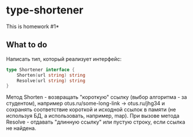 # type-shortener

This is homework #1*

## What to do

Написать тип, который реализует интерфейс:

```go
type Shortener interface {
	Shorten(url string) string
	Resolve(url string) string
}
```

Метод Shorten - возвращать "короткую" ссылку (выбор алгоритма - за студентом), например otus.ru/some-long-link -> otus.ru/jhg34 и сохранять соответствие короткой и исходной ссылок в памяти (не используя БД, а использовать, например, map).
При вызове метода Resolve - отдавать "длинную ссылку" или пустую строку, если ссылка не найдена.

